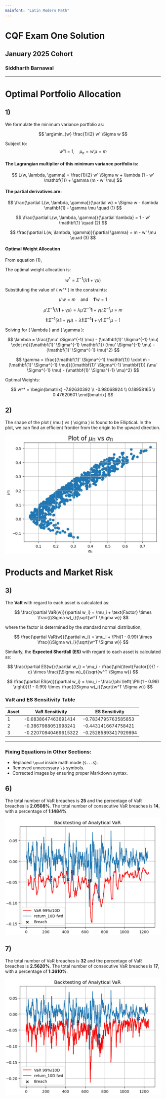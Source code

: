```yaml
---
mainfont: "Latin Modern Math"
---
```


# **CQF Exam One Solution**
## January 2025 Cohort
### Siddharth Barnawal



---

# **Optimal Portfolio Allocation**

## 1) 
We formulate the minimum variance portfolio as:

$$
\arg\min_{w} \frac{1}{2} w' \Sigma w
$$

Subject to:
$$
w' \mathbf{1} = 1, \quad \mu_{\pi} = w' \mu = m
$$

#### The Lagrangian multiplier of this minimum variance portfolio is:

$$
L(w, \lambda, \gamma) = \frac{1}{2} w' \Sigma w + \lambda (1 - w' \mathbf{1}) + \gamma (m - w' \mu)
$$

#### The partial derivatives are:

$$
\frac{\partial L(w, \lambda, \gamma)}{\partial w} = \Sigma w - \lambda \mathbf{1} - \gamma \mu \quad (1)
$$

$$
\frac{\partial L(w, \lambda, \gamma)}{\partial \lambda} = 1 - w' \mathbf{1} \quad (2)
$$

$$
\frac{\partial L(w, \lambda, \gamma)}{\partial \gamma} = m - w' \mu \quad (3)
$$

#### Optimal Weight Allocation

From equation (1),

The optimal weight allocation is:

$$
w^* = \Sigma^{-1} (\lambda \mathbf{1} + \gamma \mu)
$$

Substituting the value of \( w^* \) in the constraints:

$$
\mu' w = m \quad \text{and} \quad \mathbf{1}' w = 1
$$

$$
\mu' \Sigma^{-1} (\lambda \mathbf{1} + \gamma \mu) = \lambda \mu' \Sigma^{-1} \mathbf{1} + \gamma \mu' \Sigma^{-1} \mu = m
$$

$$
\mathbf{1}' \Sigma^{-1} (\lambda \mathbf{1} + \gamma \mu) = \lambda \mathbf{1}' \Sigma^{-1} \mathbf{1} + \gamma \mathbf{1}' \Sigma^{-1} \mu = 1
$$

Solving for \( \lambda \) and \( \gamma \):

$$
\lambda = \frac{(\mu' \Sigma^{-1} \mu) - (\mathbf{1}' \Sigma^{-1} \mu) \cdot m}{(\mathbf{1}' \Sigma^{-1} \mathbf{1}) (\mu' \Sigma^{-1} \mu) - (\mathbf{1}' \Sigma^{-1} \mu)^2}
$$

$$
\gamma = \frac{(\mathbf{1}' \Sigma^{-1} \mathbf{1}) \cdot m - (\mathbf{1}' \Sigma^{-1} \mu)}{(\mathbf{1}' \Sigma^{-1} \mathbf{1}) (\mu' \Sigma^{-1} \mu) - (\mathbf{1}' \Sigma^{-1} \mu)^2}
$$

Optimal Weights:

$$
w^* =
\begin{bmatrix}
-7.92630392 \\
-0.98068924 \\
0.18958165 \\
0.47620601
\end{bmatrix}
$$

## 2) 
The shape of the plot \( \mu \) vs \( \sigma \) is found to be Elliptical. In the plot, we can find an efficient frontier from the origin to the upward direction.

![Plot](plt2.png)

# **Products and Market Risk**

## 3) 
The **VaR** with regard to each asset is calculated as:

$$
\frac{\partial VaR(w)}{\partial w_i} = \mu_i + \text{Factor} \times \frac{(\Sigma w)_i}{\sqrt{w^T \Sigma w}}
$$

where the factor is determined by the standard normal distribution,

$$
\frac{\partial VaR(w)}{\partial w_i} = \mu_i + \Phi(1 - 0.99) \times \frac{(\Sigma w)_i}{\sqrt{w^T \Sigma w}}
$$

Similarly, the **Expected Shortfall (ES)** with regard to each asset is calculated as:

$$
\frac{\partial ES(w)}{\partial w_i} = \mu_i - \frac{\phi(\text{Factor})}{1 - c} \times \frac{(\Sigma w)_i}{\sqrt{w^T \Sigma w}}
$$

$$
\frac{\partial ES(w)}{\partial w_i} = \mu_i - \frac{\phi \left( \Phi(1 - 0.99) \right)}{1 - 0.99} \times \frac{(\Sigma w)_i}{\sqrt{w^T \Sigma w}}
$$

### VaR and ES Sensitivity Table

| Asset | VaR Sensitivity       | ES Sensitivity       |
|-------|-----------------------|----------------------|
| 1     | -0.6838647463691414   | -0.7834795763585853 |
| 2     | -0.3867988051998241   | -0.4431416674758421 |
| 3     | -0.22070940469615322  | -0.25285893417929894 |

---

### Fixing Equations in Other Sections:
- Replaced `\quad` inside math mode (`$...$`).
- Removed unnecessary `\$` symbols.
- Corrected images by ensuring proper Markdown syntax.

## 6) 
The total number of VaR breaches is **25** and the percentage of VaR breaches is **2.0508%**. The total number of consecutive VaR breaches is **14**, with a percentage of **1.1484%**.

![Plot](plt6.png)

## 7) 
The total number of VaR breaches is **32** and the percentage of VaR breaches is **2.5620%**. The total number of consecutive VaR breaches is **17**, with a percentage of **1.3610%**.

![Plot](plt7.png)
